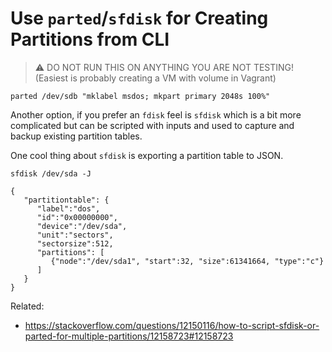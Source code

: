 # Use `parted`/`sfdisk` for Creating Partitions from CLI

> ⚠️
> DO NOT RUN THIS ON ANYTHING YOU ARE NOT TESTING!
> (Easiest is probably creating a VM with volume in Vagrant)

```
parted /dev/sdb "mklabel msdos; mkpart primary 2048s 100%"
```

Another option, if you prefer an `fdisk` feel is `sfdisk` which is a bit
more complicated but can be scripted with inputs and used to capture and
backup existing partition tables.

One cool thing about `sfdisk` is exporting a partition table to JSON.

```
sfdisk /dev/sda -J
```

```out
{
   "partitiontable": {
      "label":"dos",
      "id":"0x00000000",
      "device":"/dev/sda",
      "unit":"sectors",
      "sectorsize":512,
      "partitions": [
         {"node":"/dev/sda1", "start":32, "size":61341664, "type":"c"}
      ]
   }
}
```

Related:

* <https://stackoverflow.com/questions/12150116/how-to-script-sfdisk-or-parted-for-multiple-partitions/12158723#12158723>
